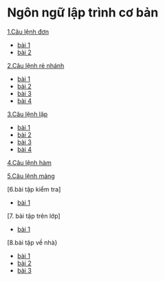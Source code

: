 # Ngôn ngữ lập trình cơ bản
[1.Câu lệnh đơn](https://hoctructuyencntt.github.io/NNLT/Bai02.html)
- [bài 1](https://www.jdoodle.com/iembed/v0/BqW)
- [bài 2](https://www.jdoodle.com/ia/BZe)

 [2.Câu lệnh rẻ nhánh](https://hoctructuyencntt.github.io/NNLT/Bai03.html)

- [bài 1](https://www.jdoodle.com/iembed/v0/Bu5)
- [bài 2](https://www.jdoodle.com/iembed/v0/Bu7)
- [bài 3](https://www.jdoodle.com/iembed/v0/Bu8)
- [bài 4](https://www.jdoodle.com/iembed/v0/Bu9)

[3.Câu lệnh lặp](https://hoctructuyencntt.github.io/NNLT/Bai04.html)

- [bài 1](https://www.jdoodle.com/iembed/v0/Bub)
- [bài 2](https://www.jdoodle.com/iembed/v0/Bud)
- [bài 3](https://www.jdoodle.com/iembed/v0/BAc)
- [bài 4](https://www.jdoodle.com/iembed/v0/Buf)

[4.Câu lệnh hàm](https://hoctructuyencntt.github.io/NNLT/Bai05.html)


[5.Câu lệnh mảng](https://hoctructuyencntt.github.io/NNLT/Bai06.html)


[6.bài tập kiểm tra]

- [bài 1](https://www.jdoodle.com/ia/BZf)

[7. bài tập trên lớp]
- [bài 1](https://www.jdoodle.com/iembed/v0/BAb)

[8.bài tập về nhà}
- [bài 1](https://www.jdoodle.com/iembed/v0/BBr)
- [bài 2](https://www.jdoodle.com/embed/v0/5G01)
- [bài 3](https://www.jdoodle.com/iembed/v0/BAX)
